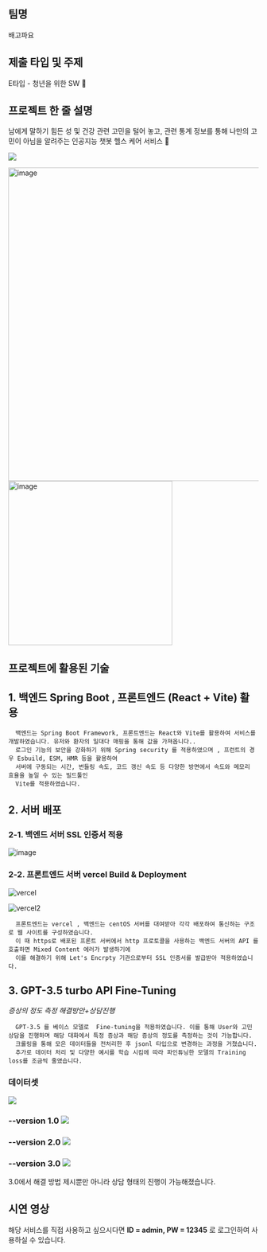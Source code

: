 ## 팀명

배고파요

## 제출 타입 및 주제

E타입 - 청년을 위한 SW 💪

## 프로젝트 한 줄 설명

남에게 말하기 힘든 성 및 건강 관련 고민을 털어 놓고, 관련 통계 정보를 통해 나만의 고민이 아님을 알려주는 인공지능 챗봇 헬스 케어 서비스 🤖

![](https://velog.velcdn.com/images/yooonwodyd/post/3e1d300e-3e0f-461e-b8b2-781628c36fb6/image.gif)

<img width="630" alt="image" src="https://github.com/TeamBaeGoPaaa/allyeozoong-FrontEnd/assets/108808701/7c3335d0-bbd1-4866-92ae-98b6a995972e">

<img width="330" alt="image" src="https://github.com/TeamBaeGoPaaa/allyeozoong-FrontEnd/assets/108808701/5f17f02b-585a-47ae-8b4e-ae18e0262f2c">


## 프로젝트에 활용된 기술

## 1. 백엔드 Spring Boot , 프론트엔드 (React + Vite) 활용 
```
  백엔드는 Spring Boot Framework, 프론트엔드는 React와 Vite를 활용하여 서비스를 개발하였습니다. 유저와 환자의 일대다 매핑을 통해 값을 가져옵니다..
  로그인 기능의 보안을 강화하기 위해 Spring security 를 적용하였으며 , 프런트의 경우 Esbuild, ESM, HMR 등을 활용하여 
  서버에 구동되는 시간, 번들링 속도, 코드 갱신 속도 등 다양한 방면에서 속도와 메모리 효율을 높일 수 있는 빌드툴인
  Vite를 적용하였습니다.

```

## 2. 서버 배포
### 2-1. 백엔드 서버 SSL 인증서 적용

![image](https://github.com/TeamBaeGoPaaa/allyeozoong-FrontEnd/assets/108808701/67a6b67d-b8d1-4c88-a146-2a08c3afa09b)

### 2-2. 프론트엔드 서버 vercel Build & Deployment
![vercel](https://github.com/TeamBaeGoPaaa/allyeozoong-FrontEnd/assets/90898067/1a9871f3-fe52-4cdf-8765-135a6828bf42)

![vercel2](https://github.com/TeamBaeGoPaaa/allyeozoong-FrontEnd/assets/90898067/a0404f8d-a0ee-44ee-8e2f-47423ad77fd4)


```
  프론트엔드는 vercel , 백엔드는 centOS 서버를 대여받아 각각 배포하여 통신하는 구조로 웹 사이트를 구성하였습니다.
  이 때 https로 배포된 프론트 서버에서 http 프로토콜을 사용하는 백엔드 서버의 API 를 호출하면 Mixed Content 에러가 발생하기에
  이를 해결하기 위해 Let's Encrpty 기관으로부터 SSL 인증서를 발급받아 적용하였습니다.
```
## 3. GPT-3.5 turbo API  Fine-Tuning
*증상의 정도 측정* *해결방안+상담진행*
```
  GPT-3.5 를 베이스 모델로  Fine-tuning을 적용하였습니다. 이를 통해 User와 고민 상담을 진행하며 해당 대화에서 특정 증상과 해당 증상의 정도를 측정하는 것이 가능합니다.
  크롤링을 통해 모은 데이터들을 전처리한 후 jsonl 타입으로 변경하는 과정을 거쳤습니다. 
  추가로 데이터 처리 및 다양한 예시를 학습 시킴에 따라 파인튜닝한 모델의 Training loss를 조금씩 줄였습니다.
```

### 데이터셋

<img src="https://velog.velcdn.com/images/yooonwodyd/post/8cf6f82f-0ec8-4979-8f82-a9b5d03160ff/image.png"> 

### --version 1.0 ![](https://velog.velcdn.com/images/yooonwodyd/post/0f95e1d1-863c-49dc-8cd9-9d5bd99e9ba0/image.png)
### --version 2.0 ![](https://velog.velcdn.com/images/yooonwodyd/post/3a8003ca-dbc2-4b3b-b4ab-b33bedef8628/image.png)
### --version 3.0 ![](https://velog.velcdn.com/images/yooonwodyd/post/fe6dc4ab-6bf4-48f5-8a0c-81377ac423fe/image.png)
3.0에서 해결 방법 제시뿐만 아니라 상담 형태의 진행이 가능해졌습니다.
## 시연 영상
해당 서비스를 직접 사용하고 싶으시다면 **ID = admin, PW = 12345** 로 로그인하여 사용하실 수 있습니다. 
